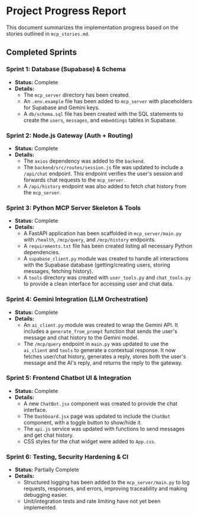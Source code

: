 # Project Progress Report

This document summarizes the implementation progress based on the stories outlined in `mcp_stories.md`.

## Completed Sprints

### Sprint 1: Database (Supabase) & Schema
- **Status:** Complete
- **Details:**
  - The `mcp_server` directory has been created.
  - An `.env.example` file has been added to `mcp_server` with placeholders for Supabase and Gemini keys.
  - A `db/schema.sql` file has been created with the SQL statements to create the `users`, `messages`, and `embeddings` tables in Supabase.

### Sprint 2: Node.js Gateway (Auth + Routing)
- **Status:** Complete
- **Details:**
  - The `axios` dependency was added to the `backend`.
  - The `backend/src/routes/session.js` file was updated to include a `/api/chat` endpoint. This endpoint verifies the user's session and forwards chat requests to the `mcp_server`.
  - A `/api/history` endpoint was also added to fetch chat history from the `mcp_server`.

### Sprint 3: Python MCP Server Skeleton & Tools
- **Status:** Complete
- **Details:**
  - A FastAPI application has been scaffolded in `mcp_server/main.py` with `/health`, `/mcp/query`, and `/mcp/history` endpoints.
  - A `requirements.txt` file has been created listing all necessary Python dependencies.
  - A `supabase_client.py` module was created to handle all interactions with the Supabase database (getting/creating users, storing messages, fetching history).
  - A `tools` directory was created with `user_tools.py` and `chat_tools.py` to provide a clean interface for accessing user and chat data.

### Sprint 4: Gemini Integration (LLM Orchestration)
- **Status:** Complete
- **Details:**
  - An `ai_client.py` module was created to wrap the Gemini API. It includes a `generate_from_prompt` function that sends the user's message and chat history to the Gemini model.
  - The `/mcp/query` endpoint in `main.py` was updated to use the `ai_client` and `tools` to generate a contextual response. It now fetches user/chat history, generates a reply, stores both the user's message and the AI's reply, and returns the reply to the gateway.

### Sprint 5: Frontend Chatbot UI & Integration
- **Status:** Complete
- **Details:**
  - A new `ChatBot.jsx` component was created to provide the chat interface.
  - The `Dashboard.jsx` page was updated to include the `ChatBot` component, with a toggle button to show/hide it.
  - The `api.js` service was updated with functions to send messages and get chat history.
  - CSS styles for the chat widget were added to `App.css`.

### Sprint 6: Testing, Security Hardening & CI
- **Status:** Partially Complete
- **Details:**
  - Structured logging has been added to the `mcp_server/main.py` to log requests, responses, and errors, improving traceability and making debugging easier.
  - Unit/integration tests and rate limiting have not yet been implemented.
